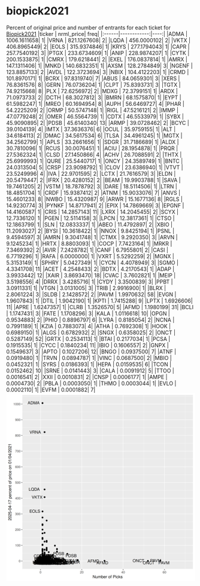 # biopick2021
Percent of original price and number of entrants for each ticket for [Biopick2021](https://twitter.com/hashtag/Biopick2021)
|ticker |   nrml_price| freq|
|:------|------------:|----:|
|ADMA   | 1006.1611658|    1|
|VRNA   |  821.1267608|    2|
|LQDA   |  456.0000102|    2|
|VKTX   |  406.8965449|    2|
|EOLS   |  315.9374846|    1|
|KRYS   |  277.1794043|    1|
|CAPR   |  257.7540192|    3|
|PTGX   |  233.6734609|    1|
|ANIP   |  228.9874207|    1|
|CYTK   |  200.1533875|    1|
|CMRX   |  179.6218441|    2|
|EXEL   |  176.0837814|    1|
|AMRX   |  147.1311406|    1|
|MNKD   |  140.6832351|    1|
|AXSM   |  128.2784849|    3|
|NGENF  |  123.8857133|    2|
|AVDL   |  122.3723694|    3|
|NBIX   |  104.4122203|    1|
|CRMD   |  101.8970171|    1|
|BCRX   |   97.8319740|    7|
|ABUS   |   84.0659301|    3|
|XERS   |   76.8361576|    8|
|GERN   |   76.0736204|    1|
|CLPT   |   75.8393731|    3|
|TGTX   |   74.9215668|    8|
|PLX    |   72.6256972|    2|
|MDXG   |   72.3799151|    1|
|ARDX   |   71.0973733|    2|
|DCTH   |   68.3027812|    3|
|BMRN   |   68.1575870|    1|
|EYPT   |   61.5982247|    1|
|MREO   |   60.1694954|    8|
|AUPH   |   56.6469727|    4|
|PHAR   |   54.2225209|    2|
|ORMP   |   50.5747148|    1|
|RIGL   |   47.5216121|    2|
|IMMP   |   47.0779248|    2|
|OMER   |   46.5564739|    1|
|CDTX   |   46.5533979|    1|
|SYBX   |   45.9090895|    2|
|PDSB   |   45.6140340|   13|
|ARMP   |   39.0728462|    2|
|BCYC   |   39.0104139|    4|
|IMTX   |   37.3636376|    6|
|OCUL   |   35.9759155|    1|
|ALT    |   34.6184113|    2|
|DMAC   |   34.5617534|    6|
|TLSA   |   34.4961245|    1|
|MGTX   |   34.2562799|    1|
|APLS   |   33.2661656|    1|
|SDGR   |   31.7186689|    1|
|ALDX   |   30.7810096|    1|
|RCUS   |   30.0076451|    1|
|ACIU   |   28.1954878|    1|
|PRQR   |   27.5362324|    1|
|CLSD   |   27.1450866|    4|
|ACHV   |   26.7088591|    2|
|THTX   |   25.6999993|    1|
|QURE   |   25.5440717|    1|
|ONCY   |   24.3589749|    1|
|BNTC   |   24.0313504|    5|
|CRSP   |   23.9098792|    1|
|CLOV   |   23.6386940|    1|
|VTVT   |   23.5249996|    4|
|IVA    |   22.9701595|    2|
|LCTX   |   21.7616579|    3|
|ELDN   |   20.5479447|    2|
|IFRX   |   20.4280152|    2|
|BEAM   |   19.9903788|    1|
|SAVA   |   19.7461205|    2|
|VSTM   |   18.7878792|    3|
|DARE   |   18.5114506|    1|
|LTRN   |   18.4851704|    1|
|CRDF   |   15.9387412|    2|
|ATNM   |   15.9033076|    7|
|ANVS   |   15.4601233|    8|
|NWBO   |   15.4320987|    9|
|ARWR   |   15.1677136|    8|
|RGLS   |   14.9230774|    3|
|PYNKF  |   14.8717941|    2|
|EPIX   |   14.7869669|    3|
|EPGNF  |   14.4160587|    1|
|CRIS   |   14.2857143|   11|
|LXRX   |   14.2045455|    2|
|SCYX   |   12.7336120|    1|
|PGEN   |   12.5114158|    3|
|LPCN   |   12.3817361|    1|
|CTSO   |   12.1863799|    1|
|SLN    |   12.0833337|    1|
|ABEO   |   11.4792897|    2|
|XBIO   |   11.2093027|    2|
|BYSI   |   10.3618422|    1|
|NNOX   |    9.8425194|    1|
|PSNL   |    9.4594597|    3|
|AMRN   |    9.3041748|    1|
|CTMX   |    9.2920350|    3|
|ARVN   |    9.1245234|    1|
|HRTX   |    8.8803093|    1|
|COCP   |    7.7423164|    1|
|MRKR   |    7.3469392|    2|
|AVIR   |    7.2428782|    1|
|CANF   |    6.7955801|    2|
|CASI   |    6.7719296|    1|
|RAFA   |    6.0000000|    1|
|VXRT   |    5.5292259|    2|
|MGNX   |    5.3153149|    1|
|SPHRY  |    5.0427349|    1|
|CYCN   |    4.4078949|    3|
|SGMO   |    4.3341708|   11|
|ACET   |    4.2548433|    2|
|BDTX   |    4.2170543|    1|
|ADAP   |    3.9933442|   12|
|XAIR   |    3.8693470|   18|
|CVAC   |    3.7602821|    1|
|MEIP   |    3.5198556|    4|
|DRRX   |    3.4285716|    1|
|CYDY   |    3.3500839|    3|
|PPBT   |    3.0911331|    1|
|VTGN   |    3.0131005|    3|
|TRIB   |    2.9916900|    1|
|BLRX   |    2.8061224|    3|
|SLDB   |    2.1428572|    2|
|PAVM   |    1.9970632|   58|
|EVGN   |    1.9607843|    1|
|DTIL   |    1.9042190|    1|
|KPTI   |    1.7415288|    9|
|LPTX   |    1.6926606|   11|
|APRE   |    1.6247357|    1|
|CLRB   |    1.3526570|    5|
|AFMD   |    1.1980199|   31|
|BCLI   |    1.1747431|    3|
|FATE   |    1.1708296|    3|
|KALA   |    1.0116618|   10|
|OPGN   |    0.9534883|    2|
|PHIO   |    0.8896797|    6|
|LYRA   |    0.8185054|    2|
|NCNA   |    0.7991189|    1|
|KZIA   |    0.7883073|    4|
|ATHA   |    0.7692308|    1|
|HOOK   |    0.6989150|    1|
|ALGS   |    0.6782932|    2|
|SNGX   |    0.6358025|    2|
|ONCT   |    0.5287149|   52|
|GRTX   |    0.2534113|    1|
|BTAI   |    0.2177034|    1|
|PCSA   |    0.1915535|    1|
|CYCC   |    0.1840234|   11|
|IBIO   |    0.1606557|    2|
|GNPX   |    0.1549637|    3|
|APTO   |    0.1027206|   12|
|BNGO   |    0.0937500|    7|
|ATNF   |    0.0919480|    1|
|TRVN   |    0.0894787|    1|
|VINC   |    0.0687500|    2|
|MBIO   |    0.0452321|    1|
|SYRS   |    0.0186393|    1|
|HEPA   |    0.0159535|    6|
|TCON   |    0.0152462|   10|
|SRNE   |    0.0141443|    3|
|CALA   |    0.0091912|    5|
|TTOO   |    0.0016541|    2|
|XXII   |    0.0010831|    2|
|CNSP   |    0.0006177|    1|
|AMPE   |    0.0004730|    2|
|PBLA   |    0.0003050|    1|
|THMO   |    0.0003044|    1|
|EVLO   |    0.0002110|    1|
|EVFM   |    0.0001882|    7|
![retvspicks](biopicks.png?raw=true)
